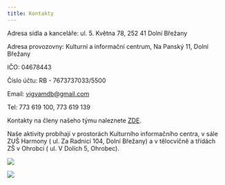 ```yaml
---
title: Kontakty
---
```

Adresa sídla a kanceláře: ul. 5. Května 78, 252 41 Dolní Břežany

Adresa provozovny: Kulturní a informační centrum, Na Panský 11, Dolní Břežany

IČO: 04678443

Číslo účtu: RB - 7673737033/5500

Email: vigvamdb@gmail.com

Tel: 773 619 100,  773 619 139

Kontakty na členy našeho týmu naleznete [ZDE](https://www.vigvam-db.cz/o-nas/nas-tym/).

Naše aktivity probíhají v prostorách Kulturního informačního centra, v sále ZUŠ Harmony ( ul. Za Radnicí 104, Dolní Břežany) a v tělocvičně a třídách ZŠ v Ohrobci ( ul. V Dolích 5, Ohrobec).

![](/images/uploads/cb_vig_oteviraci-doba.jpg)

![](/images/uploads/img_8431.jpg)